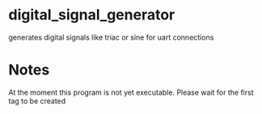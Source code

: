 # digital_signal_generator
generates digital signals like triac or sine for uart connections

# Notes
At the moment this program is not yet executable. Please wait for the first tag to be created